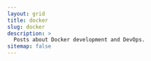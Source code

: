 ```yaml
---
layout: grid
title: docker
slug: docker
description: >
  Posts about Docker development and DevOps.
sitemap: false
---
```

